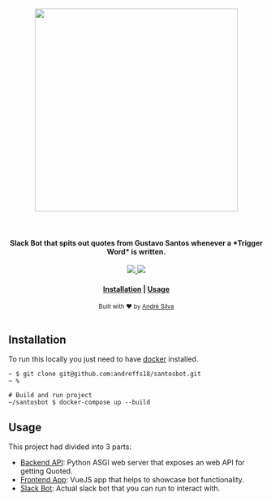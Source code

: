 <h1 align="center">
  <a href="#">
    <img src="https://i.imgur.com/nM3mJd3.jpg" width="400">
  </a>
  <br><br>
</h1>

<h4 align="center">
    Slack Bot that spits out quotes from Gustavo Santos whenever a *Trigger Word* is written.
</h4>

<p align="center">  
  <a href="https://github.com/andreffs18/dotfiles/blob/master/LICENSE.md">
    <img src="https://img.shields.io/github/license/andreffs18/dotfiles?color=yellow&style=flat-square" />
  </a>
  <a href="https://twitter.com/andreffs18">
    <img src="https://img.shields.io/badge/twitter-%40andreffs18-00ACEE.svg?style=flat-square" />
  </a>
</p>

<div align="center">
  <h4>
    <a href="#installation">Installation</a> |
    <a href="#usage">Usage</a>
  </h4>
</div>

<div align="center">
  <sub>Built with ❤︎ by <a href="https://andreffs.com">André Silva</a></sub>
</div>
<br>



## Installation

To run this locally you just need to have [docker](https://docs.docker.com/get-docker/) installed.  

```shell script
~ $ git clone git@github.com:andreffs18/santosbot.git
~ %

# Build and run project
~/santosbot $ docker-compose up --build
```


## Usage

This project had divided into 3 parts:

- [Backend API](/backend/README.md): Python ASGI web server that exposes an web API for getting Quoted.
- [Frontend App](/frontend/README.md): VueJS app that helps to showcase bot functionality.
- [Slack Bot](/bot/README.md): Actual slack bot that you can run to interact with.


